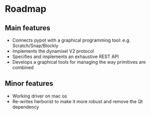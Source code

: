 # Roadmap

## Main features
* Connects pypot with a graphical programming tool: e.g. Scratch/Snap/Blockly
* Implements the dynamixel V2 protocol
* Specifies and implements an exhaustive REST API
* Develops a graphical tools for managing the way primitives are combined

## Minor features
* Working driver on mac os
* Re-writes herborist to make it more robust and remove the Qt dependency
